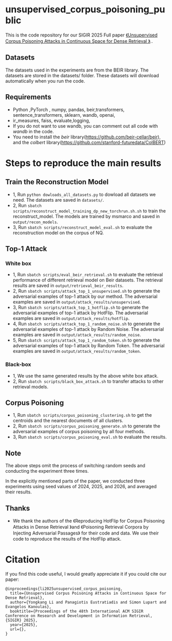 # unsupervised_corpus_poisoning_public
This is the code repository for our SIGIR 2025 Full paper [《Unsupervised Corpus Poisoning Attacks in Continuous Space for Dense Retrieval
》](https://arxiv.org/abs/2504.17884)..

## Datasets

The datasets used in the experiments are from the BEIR library. The datasets are stored in the datasets/ folder. These datasets will download automatically when you run the code.

## Requirements
- Python ,PyTorch , numpy, pandas, beir,transformers, sentence_transformers, sklearn, wandb, openai, 
- ir_measures, faiss, evaluate,logging, 
- If you do not want to use wandb, you can comment out all code with *wandb* in the code.
- You need to install the *beir* library(https://github.com/beir-cellar/beir), and the *colbert* library(https://github.com/stanford-futuredata/ColBERT)

# Steps to reproduce the main results
## Train the Reconstruction Model
- 1, Run `python dowloads_all_datasets.py` to dowload all datasets we need. The datasets are saved in `datasets/`.
- 2, Run `sbatch scripts/reconstruct_model_training_dp_new_torchrun.sh.sh` to train the reconstruct_model. The models are trained by msmarco and  saved in `output/recon_models`.
- 3, Run `sbatch scripts/reconstruct_model_eval.sh` to evaluate the reconstruction model on the corpus of NQ. 

## Top-1 Attack 
### White box
- 1, Run `sbatch scripts/eval_beir_retrieval.sh` to evaluate the retrieval performance of different retrieval model on Beir datasets. The retrieval results are saved in `output/retrieval_beir_results`.
- 2, Run `sbatch scripts/attack_top_1_unsupervised.sh` to generate the adversarial examples of top-1 attack by our method. The adversarial examples are saved in `output/attack_results/unsupervised`.
- 3, Run `sbatch scripts/attack_top_1_hotflip.sh` to generate the adversarial examples of top-1 attack by HotFlip. The adversarial examples are saved in `output/attack_results/hotflip`.
- 4, Run `sbatch scripts/attack_top_1_random_noise.sh` to generate the adversarial examples of top-1 attack by Random Noise. The adversarial examples are saved in `output/attack_results/random_noise`.
- 5, Run `sbatch scripts/attack_top_1_random_token.sh` to generate the adversarial examples of top-1 attack by Random Token. The adversarial examples are saved in `output/attack_results/random_token`.
### Black-box 
- 1, We use the same generated results by the above white box attack.
- 2, Run `sbatch scripts/black_box_attack.sh` to transfer attacks to other retrieval models.


## Corpus Poisoning
- 1, Run `sbatch scripts/corpus_poisoning_clustering.sh` to get the centroids and the nearest documents of all clusters.
- 2, Run `sbatch scripts/corpus_poisoning_generate.sh` to generate the adversarial examples of corpus poisoning by all four methods.
- 3, Run `sbatch scripts/corpus_poisoning_eval.sh` to evaluate the results.


## Note
The above steps omit the process of switching random seeds and conducting the experiment three times.  

In the explicitly mentioned parts of the paper, we conducted three experiments using seed values of 2024, 2025, and 2026, and averaged their results.

## Thanks 
- We thank the authors of the 《Reproducing HotFlip for Corpus Poisoning Attacks in Dense Retrieval 》and 《Poisoning Retrieval Corpora by Injecting Adversarial Passages》 for their code and data. We use their code to reproduce the results of the HotFlip attack.

# Citation
If you find this code useful, I would greatly appreciate it if you could cite our paper:
```
@inproceedings{li2025unsupervised_corpus_poisoning,
  title={Unsupervised Corpus Poisoning Attacks in Continuous Space for Dense Retrieval},
  author={Yongkang Li and Panagiotis Eustratiadis and Simon Lupart and Evangelos Kanoulas},
  booktitle={Proceedings of the 48th International ACM SIGIR Conference on Research and Development in Information Retrieval, {SIGIR} 2025},
  year={2025},
  url={}, 
}
```